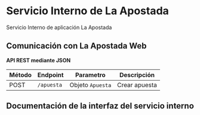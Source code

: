 # Servicio Interno de La Apostada

Servicio Interno de aplicación La Apostada

## Comunicación con La Apostada Web

**API REST mediante JSON**

| Método | Endpoint | Parametro | Descripción
|---|---|---|---|
| POST | `/apuesta` | Objeto `Apuesta`| Crear apuesta


## Documentación de la interfaz del servicio interno
